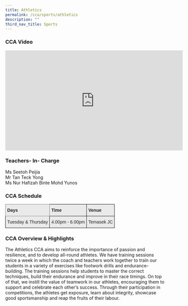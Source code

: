 ```yaml
---
title: Athletics
permalink: /cca/sports/athletics
description: ""
third_nav_title: Sports
---
```

### CCA Video

<div class="bp-youtube">

<iframe width="560" height="315" src="https://www.youtube.com/embed/rmbZLIUx1to" title="YouTube video player" frameborder="0" allow="accelerometer; autoplay; clipboard-write; encrypted-media; gyroscope; picture-in-picture" allowfullscreen></iframe>

</div>

### Teachers- In- Charge

Ms Seetoh Peijia <br>
Mr Tan Teck Yong <br>
Ms Nur Hafizah Binte Mohd Yunos


### CCA Schedule

<style type="text/css">
.tg  {border-collapse:collapse;border-spacing:0;}
.tg td{border-color:black;border-style:solid;border-width:1px;font-family:Arial, sans-serif;font-size:14px;
  overflow:hidden;padding:10px 5px;word-break:normal;}
.tg th{border-color:black;border-style:solid;border-width:1px;font-family:Arial, sans-serif;font-size:14px;
  font-weight:normal;overflow:hidden;padding:10px 5px;word-break:normal;}
.tg .tg-y7qa{background-color:#EAEAEA;color:#222;text-align:left;vertical-align:top}
.tg .tg-z5wu{background-color:#EAEAEA;border-color:inherit;color:#222;font-weight:bold;text-align:left;vertical-align:top}
.tg .tg-rj1p{background-color:#EAEAEA;color:#222;font-weight:bold;text-align:left;vertical-align:top}
</style>
<table class="tg">
<thead>
  <tr>
    <th class="tg-z5wu">Days</th>
    <th class="tg-rj1p">Time</th>
    <th class="tg-rj1p">Venue</th>
  </tr>
</thead>
<tbody>
  <tr>
    <td class="tg-y7qa">Tuesday &amp; Thursday</td>
    <td class="tg-y7qa">4.00pm - 6.00pm</td>
    <td class="tg-y7qa">Temasek JC</td>
  </tr>
</tbody>
</table>

### CCA Overview & Highlights

The Athletics CCA aims to reinforce the importance of passion and resilience, and to develop all-round athletes. We have training sessions twice a week in which the coach and teachers work together to train our students in a variety of exercises like footwork drills and endurance-building. The training sessions help students to master the correct techniques, build their endurance and improve in their race timings. On top of that, we instill the value of teamwork in our athletes, encouraging them to support and celebrate each other’s success. Through their participation in competitions, the athletes get exposure, learn about integrity, showcase good sportsmanship and reap the fruits of their labour.


